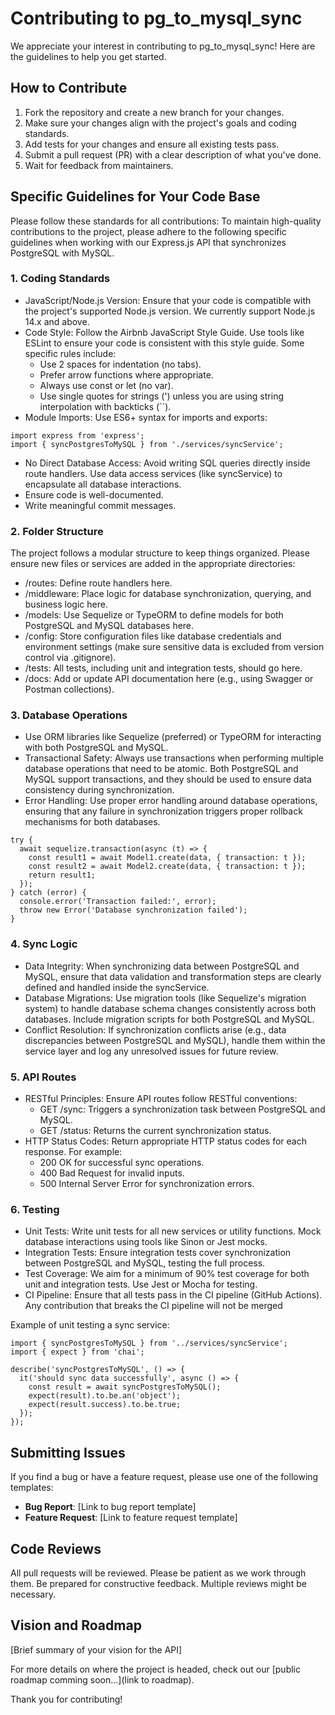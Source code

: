 # Contributing to pg_to_mysql_sync

We appreciate your interest in contributing to pg_to_mysql_sync! Here are the guidelines to help you get started.

## How to Contribute
1. Fork the repository and create a new branch for your changes.
2. Make sure your changes align with the project's goals and coding standards.
3. Add tests for your changes and ensure all existing tests pass.
4. Submit a pull request (PR) with a clear description of what you've done.
5. Wait for feedback from maintainers.

## Specific Guidelines for Your Code Base
Please follow these standards for all contributions:
To maintain high-quality contributions to the project, please adhere to the following specific guidelines when working with our Express.js API that synchronizes PostgreSQL with MySQL.

### 1. Coding Standards
- JavaScript/Node.js Version: Ensure that your code is compatible with the project's supported Node.js version. We currently support Node.js 14.x and above.
- Code Style: Follow the Airbnb JavaScript Style Guide. Use tools like ESLint to ensure your code is consistent with this style guide. Some specific rules include:
  - Use 2 spaces for indentation (no tabs).
  - Prefer arrow functions where appropriate.
  - Always use const or let (no var).
  - Use single quotes for strings (') unless you are using string interpolation with backticks (``).
- Module Imports: Use ES6+ syntax for imports and exports:
```
import express from 'express';
import { syncPostgresToMySQL } from './services/syncService';
```
- No Direct Database Access: Avoid writing SQL queries directly inside route handlers. Use data access services (like syncService) to encapsulate all database interactions.
- Ensure code is well-documented.
- Write meaningful commit messages.

### 2. Folder Structure
The project follows a modular structure to keep things organized. Please ensure new files or services are added in the appropriate directories:

- /routes: Define route handlers here.
- /middleware: Place logic for database synchronization, querying, and business logic here.
- /models: Use Sequelize or TypeORM to define models for both PostgreSQL and MySQL databases here.
- /config: Store configuration files like database credentials and environment settings (make sure sensitive data is excluded from version control via .gitignore).
- /tests: All tests, including unit and integration tests, should go here.
- /docs: Add or update API documentation here (e.g., using Swagger or Postman collections).
### 3. Database Operations
- Use ORM libraries like Sequelize (preferred) or TypeORM for interacting with both PostgreSQL and MySQL.
- Transactional Safety: Always use transactions when performing multiple database operations that need to be atomic. Both PostgreSQL and MySQL support transactions, and they should be used to ensure data consistency during synchronization.
- Error Handling: Use proper error handling around database operations, ensuring that any failure in synchronization triggers proper rollback mechanisms for both databases.
```
try {
  await sequelize.transaction(async (t) => {
    const result1 = await Model1.create(data, { transaction: t });
    const result2 = await Model2.create(data, { transaction: t });
    return result1;
  });
} catch (error) {
  console.error('Transaction failed:', error);
  throw new Error('Database synchronization failed');
}
```
### 4. Sync Logic
- Data Integrity: When synchronizing data between PostgreSQL and MySQL, ensure that data validation and transformation steps are clearly defined and handled inside the syncService.
- Database Migrations: Use migration tools (like Sequelize's migration system) to handle database schema changes consistently across both databases. Include migration scripts for both PostgreSQL and MySQL.
- Conflict Resolution: If synchronization conflicts arise (e.g., data discrepancies between PostgreSQL and MySQL), handle them within the service layer and log any unresolved issues for future review.
### 5. API Routes
- RESTful Principles: Ensure API routes follow RESTful conventions:
  - GET /sync: Triggers a synchronization task between PostgreSQL and MySQL.
  - GET /status: Returns the current synchronization status.
- HTTP Status Codes: Return appropriate HTTP status codes for each response. For example:
  - 200 OK for successful sync operations.
  - 400 Bad Request for invalid inputs.
  - 500 Internal Server Error for synchronization errors.
### 6. Testing
- Unit Tests: Write unit tests for all new services or utility functions. Mock database interactions using tools like Sinon or Jest mocks.
- Integration Tests: Ensure integration tests cover synchronization between PostgreSQL and MySQL, testing the full process.
- Test Coverage: We aim for a minimum of 90% test coverage for both unit and integration tests. Use Jest or Mocha for testing.
- CI Pipeline: Ensure that all tests pass in the CI pipeline (GitHub Actions). Any contribution that breaks the CI pipeline will not be merged
  
Example of unit testing a sync service:
```
import { syncPostgresToMySQL } from '../services/syncService';
import { expect } from 'chai';

describe('syncPostgresToMySQL', () => {
  it('should sync data successfully', async () => {
    const result = await syncPostgresToMySQL();
    expect(result).to.be.an('object');
    expect(result.success).to.be.true;
  });
});
```
## Submitting Issues
If you find a bug or have a feature request, please use one of the following templates:
- **Bug Report**: [Link to bug report template]
- **Feature Request**: [Link to feature request template]

## Code Reviews
All pull requests will be reviewed. Please be patient as we work through them. Be prepared for constructive feedback. Multiple reviews might be necessary.

## Vision and Roadmap
[Brief summary of your vision for the API]

For more details on where the project is headed, check out our [public roadmap comming soon...](link to roadmap).

Thank you for contributing!
